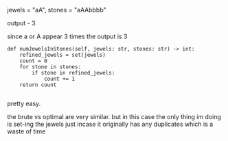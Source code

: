 jewels = "aA", stones = "aAAbbbb"

output - 3

since a or A appear 3 times the output is 3

```
def numJewelsInStones(self, jewels: str, stones: str) -> int:
    refined_jewels = set(jewels)
    count = 0
    for stone in stones:
        if stone in refined_jewels:
            count += 1
    return count


```

pretty easy. 


the brute vs optimal are very similar. but in this case the only thing im doing is set-ing the jewels just incase it originally has any duplicates which is a waste of time

